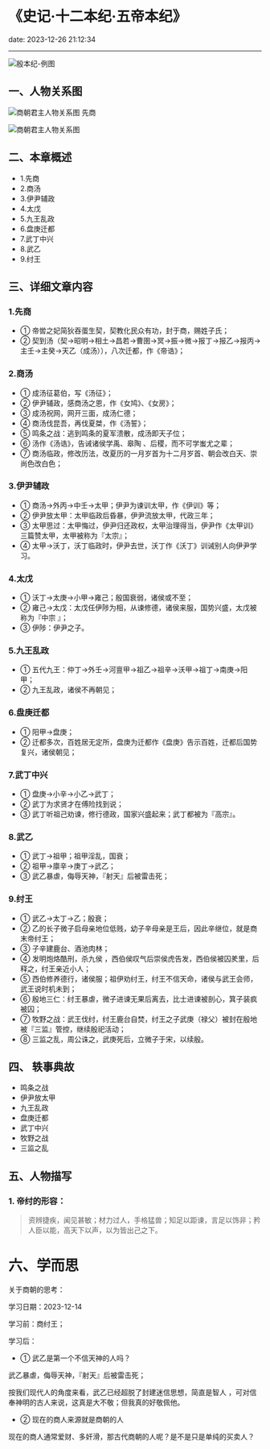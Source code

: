 # 《史记·十二本纪·五帝本纪》
date: 2023-12-26 21:12:34

---

![殷本纪-例图](https://s11.ax1x.com/2023/12/26/pibfLY4.png)

## 一、人物关系图

![商朝君主人物关系图 先商](https://s11.ax1x.com/2023/12/26/pibgm3q.png)

![商朝君主人物关系图](https://s11.ax1x.com/2023/12/26/pibgeCn.png)

## 二、本章概述

- 1.先商
- 2.商汤
- 3.伊尹辅政
- 4.太戊
- 5.九王乱政
- 6.盘庚迁都
- 7.武丁中兴
- 8.武乙
- 9.纣王

## 三、详细文章内容

### 1.先商
- ① 帝喾之妃简狄吞蛋生契，契教化民众有功，封于商，赐姓子氏；
- ② 契到汤（契→昭明→相土→昌若→曹圉→冥→振→微→报丁→报乙→报丙→主壬→主癸→天乙（成汤）），八次迁都，作《帝诰》；

### 2.商汤
- ① 成汤征葛伯，写《汤征》；
- ② 伊尹辅政，感商汤之恩，作《女鸠》、《女房》；
- ③ 成汤祝网，网开三面，成汤仁德；
- ④ 商汤伐昆吾，再伐夏桀，作《汤誓》；
- ⑤ 鸣条之战：逃到鸣条的夏军溃散，成汤即天子位；
- ⑥ 汤作《汤诰》，告诫诸侯学禹、皋陶 、后稷，而不可学蚩尤之辈；
- ⑦ 商汤临政，修改历法，改夏历的一月岁首为十二月岁首、朝会改白天、崇尚色改白色；

### 3.伊尹辅政
- ① 商汤→外丙→中壬→太甲；伊尹为谏训太甲，作《伊训》等；
- ② 伊尹放太甲：太甲临政后昏暴，伊尹流放太甲，代政三年；
- ③ 太甲思过：太甲悔过，伊尹归还政权，太甲治理得当，伊尹作《太甲训》三篇赞太甲，太甲被称为『太宗』；
- ④ 太甲→沃丁，沃丁临政时，伊尹去世，沃丁作《沃丁》训诫别人向伊尹学习。

### 4.太戊
- ① 沃丁→太庚→小甲→雍己；殷国衰弱，诸侯或不至；
- ② 雍己→太戊：太戊任伊陟为相，从谏修德，诸侯来服，国势兴盛，太戊被称为『中宗 』；
- ③ 伊陟：伊尹之子。

### 5.九王乱政
- ① 五代九王：仲丁→外壬→河亶甲→祖乙→祖辛→沃甲→祖丁→南庚→阳甲；
- ② 九王乱政，诸侯不再朝见；

### 6.盘庚迁都
- ① 阳甲→盘庚；
- ② 迁都多次，百姓居无定所，盘庚为迁都作《盘庚》告示百姓，迁都后国势复兴，诸侯朝见；

### 7.武丁中兴
- ① 盘庚→小辛→小乙→武丁；
- ② 武丁为求贤才在傅险找到说；
- ③ 武丁听祖己劝谏，修行德政，国家兴盛起来；武丁都被为『高宗』。

### 8.武乙
- ① 武丁→祖甲；祖甲淫乱，国衰；
- ② 祖甲→廪辛→庚丁→武乙；
- ③ 武乙暴虐，侮辱天神，『射天』后被雷击死；

### 9.纣王
- ① 武乙→太丁→乙；殷衰；
- ② 乙的长子微子启母亲地位低贱，幼子辛母亲是王后，因此辛继位，就是商末帝纣王；
- ③ 子辛建鹿台、酒池肉林；
- ④ 发明炮烙酷刑，杀九侯 ，西伯侯叹气后崇侯虎告发，西伯侯被囚羑里，后释之，纣王亲近小人；
- ⑤ 西伯修养德行，诸侯服；祖伊劝纣王，纣王不信天命，诸侯与武王会师，武王说时机未到；
- ⑥ 殷地三仁：纣王暴虐，微子进谏无果后离去，比士进谏被剖心，箕子装疯被囚；
- ⑦ 牧野之战：武王伐纣，纣王鹿台自焚，纣王之子武庚（禄父）被封在殷地被『三监』管控，继续殷祀活动；
- ⑧ 三监之乱，周公诛之，武庚死后，立微子于宋，以续殷。


## 四、 轶事典故

- 鸣条之战
- 伊尹放太甲
- 九王乱政
- 盘庚迁都
- 武丁中兴
- 牧野之战
- 三监之乱

## 五、人物描写

### 1. 帝纣的形容：

> 资辨捷疾，闻见甚敏；材力过人，手格猛兽；知足以距谏，言足以饰非；矜人臣以能，高天下以声，以为皆出己之下。

# 六、学而思

关于商朝的思考：

学习日期：2023-12-14

学习前：商纣王；

学习后：

- ① 武乙是第一个不信天神的人吗？

武乙暴虐，侮辱天神，『射天』后被雷击死；

按我们现代人的角度来看，武乙已经超脱了封建迷信思想，简直是智人 ，可对信奉神明的古人来说，这真是大不敬；但我真的好敬佩他。

- ② 现在的商人来源就是商朝的人

现在的商人通常爱财、多奸滑，那古代商朝的人呢？是不是只是单纯的买卖人？							